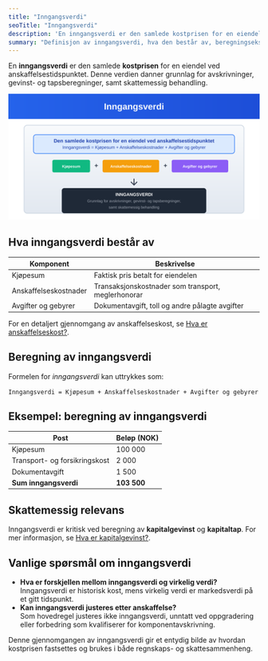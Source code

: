 ```yaml
---
title: "Inngangsverdi"
seoTitle: "Inngangsverdi"
description: 'En inngangsverdi er den samlede kostprisen for en eiendel ved anskaffelsestidspunktet. Denne verdien danner grunnlag for avskrivninger, gevinst- og taps...'
summary: "Definisjon av inngangsverdi, hva den består av, beregningseksempler og skattemessig relevans."
---
```


En **inngangsverdi** er den samlede **kostprisen** for en eiendel ved anskaffelsestidspunktet. Denne verdien danner grunnlag for avskrivninger, gevinst- og tapsberegninger, samt skattemessig behandling.

![Inngangsverdi](inngangsverdi-image.svg)

## Hva inngangsverdi består av

| Komponent               | Beskrivelse                                          |
| ----------------------- | ---------------------------------------------------- |
| Kjøpesum                | Faktisk pris betalt for eiendelen                    |
| Anskaffelseskostnader   | Transaksjonskostnader som transport, meglerhonorar   |
| Avgifter og gebyrer     | Dokumentavgift, toll og andre pålagte avgifter       |

For en detaljert gjennomgang av anskaffelseskost, se [Hva er anskaffelseskost?](/blogs/regnskap/hva-er-anskaffelseskost "Hva er Anskaffelseskost? Beregning, Komponenter og Regnskapsføring").

## Beregning av inngangsverdi

Formelen for *inngangsverdi* kan uttrykkes som:

```text
Inngangsverdi = Kjøpesum + Anskaffelseskostnader + Avgifter og gebyrer
```

## Eksempel: beregning av inngangsverdi

| Post                          | Beløp (NOK) |
| ----------------------------  | ----------- |
| Kjøpesum                      | 100 000     |
| Transport- og forsikringskost |   2 000     |
| Dokumentavgift                |   1 500     |
| **Sum inngangsverdi**         | **103 500** |

## Skattemessig relevans

Inngangsverdi er kritisk ved beregning av **kapitalgevinst** og **kapitaltap**. For mer informasjon, se [Hva er kapitalgevinst?](/blogs/regnskap/hva-er-kapitalgevinst "Hva er kapitalgevinst? Definisjon, Beregning og Skattebehandling").

## Vanlige spørsmål om inngangsverdi

* **Hva er forskjellen mellom inngangsverdi og virkelig verdi?**  
  Inngangsverdi er historisk kost, mens virkelig verdi er markedsverdi på et gitt tidspunkt.
* **Kan inngangsverdi justeres etter anskaffelse?**  
  Som hovedregel justeres ikke inngangsverdi, unntatt ved oppgradering eller forbedring som kvalifiserer for komponentavskrivning.

Denne gjennomgangen av inngangsverdi gir et entydig bilde av hvordan kostprisen fastsettes og brukes i både regnskaps- og skattesammenheng.











